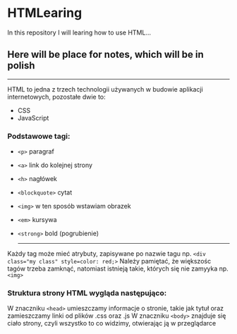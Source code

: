 # HTMLearing
In this repository I will learing how to use HTML...

## Here will be place for notes, which will be in polish

------------------------------------------------------

HTML to jedna z trzech technologii używanych w budowie aplikacji internetowych, pozostałe dwie to:
- CSS
- JavaScript
### Podstawowe tagi:

- `<p>` paragraf
- `<a>` link do kolejnej strony
- `<h>` nagłówek
- `<blockquote>` cytat
- `<img>` w ten sposób wstawiam obrazek
- `<em>` kursywa
- `<strong>` bold (pogrubienie)
  
  -------------------------------------------------
  
Każdy tag może mieć atrybuty, zapisywane po nazwie tagu np. `<div class="my class" style=color: red;>`
Należy pamiętać, że większośc tagów trzeba zamknąć, natomiast istnieją takie, których się nie zamyyka np. `<img>`
  
  
### Struktura strony HTML wygląda następująco:
W znaczniku `<head>` umieszczamy informacje o stronie, takie jak tytuł oraz zamieszczamy linki od plików .css oraz .js
W znaczniku `<body>` znajduje się ciało strony, czyli wszystko to co widzimy, otwierając ją w przeglądarce

